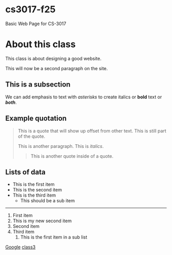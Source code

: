 # cs3017-f25
Basic Web Page for CS-3017

# About this class
This class is about designing a good website.

This will now be a second paragraph on the site.

## This is a subsection
We can add emphasis to text with *asterisks* to create italics or **bold** text or ***both***.

## Example quotation
> This is a quote that will show up offset from other text.
> This is still part of the quote.
>
> This is another paragraph. This is *italics*.
>
> > This is another quote inside of a quote.

## Lists of data 

+ This is the first item
+ This is the second item
+ This is the third item
  + This should be a sub item
 
-----------------------------------------------

1. First item
2. This is my new second item
3. Second item
4. Third item
    1. This is the first item in a sub list

[Google](https://google.com)
[class3](class3)




